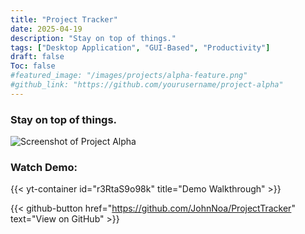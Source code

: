 ```yaml
---
title: "Project Tracker"
date: 2025-04-19
description: "Stay on top of things."
tags: ["Desktop Application", "GUI-Based", "Productivity"]
draft: false
Toc: false
#featured_image: "/images/projects/alpha-feature.png"
#github_link: "https://github.com/yourusername/project-alpha"
---
```


### Stay on top of things.

![Screenshot of Project Alpha](/res/img/ProjectTracker-Screenshot.PNG "Main Interface Screenshot")

### Watch Demo:
{{< yt-container id="r3RtaS9o98k" title="Demo Walkthrough" >}}

{{< github-button href="https://github.com/JohnNoa/ProjectTracker" text="View on GitHub" >}}


